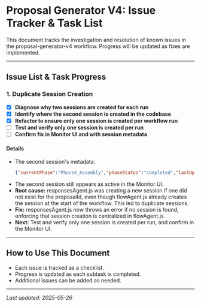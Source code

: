 # Proposal Generator V4: Issue Tracker & Task List

This document tracks the investigation and resolution of known issues in the proposal-generator-v4 workflow. Progress will be updated as fixes are implemented.

---

## Issue List & Task Progress

### 1. Duplicate Session Creation
- [x] **Diagnose why two sessions are created for each run**
- [x] **Identify where the second session is created in the codebase**
- [x] **Refactor to ensure only one session is created per workflow run**
- [ ] **Test and verify only one session is created per run**
- [ ] **Confirm fix in Monitor UI and with session metadata**

#### Details
- The second session's metadata:
  ```json
  {"currentPhase":"Phase4_Assembly","phaseStatus":"completed","lastUpdated":"2025-05-23T22:00:25.607Z","details":{"finalProposalFileId":{"type":"jsonContext","contextId":"cceba83a-b9b8-4872-92fb-8f4f44c50536"}}}
  ```
- The second session still appears as active in the Monitor UI.
- **Root cause:** responsesAgent.js was creating a new session if one did not exist for the proposalId, even though flowAgent.js already creates the session at the start of the workflow. This led to duplicate sessions.
- **Fix:** responsesAgent.js now throws an error if no session is found, enforcing that session creation is centralized in flowAgent.js.
- **Next:** Test and verify only one session is created per run, and confirm in the Monitor UI.

---

## How to Use This Document
- Each issue is tracked as a checklist.
- Progress is updated as each subtask is completed.
- Additional issues can be added as needed.

---

_Last updated: 2025-05-26_
